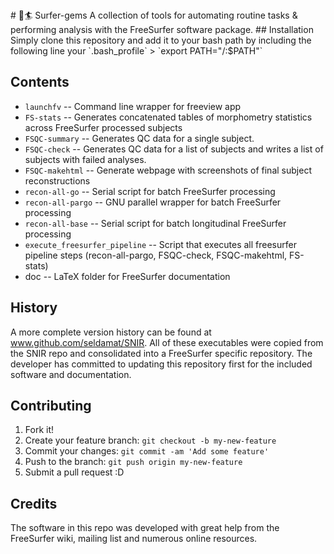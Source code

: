 <snippet>
  <content>
# 💎🏄 Surfer-gems 
A collection of tools for automating routine tasks &amp; performing analysis with the FreeSurfer software package.
## Installation
Simply clone this repository and add it to your bash path by including the following line your `.bash_profile`
> `export PATH="<PATHTOSURFERGEMS>/:$PATH"`

## Contents
- `launchfv`          -- Command line wrapper for freeview app
- `FS-stats`          -- Generates concatenated tables of morphometry statistics across FreeSurfer processed subjects
- `FSQC-summary`      -- Generates QC data for a single subject.
- `FSQC-check`        -- Generates QC data for a list of subjects and writes a list of subjects with failed analyses.  
- `FSQC-makehtml`     -- Generate webpage with screenshots of final subject reconstructions
- `recon-all-go`      -- Serial script for batch FreeSurfer processing
- `recon-all-pargo`   -- GNU parallel wrapper for batch FreeSurfer processing
- `recon-all-base`    -- Serial script for batch longitudinal FreeSurfer processing
- `execute_freesurfer_pipeline` -- Script that executes all freesurfer pipeline steps (recon-all-pargo, FSQC-check, FSQC-makehtml, FS-stats)
- doc               -- LaTeX folder for FreeSurfer documentation

## History
A more complete version history can be found at www.github.com/seldamat/SNIR.  All of these executables were copied from the SNIR repo and consolidated into a FreeSurfer specific repository.  The developer has committed to updating this repository first for the included software and documentation.

## Contributing
1. Fork it!
2. Create your feature branch: `git checkout -b my-new-feature`
3. Commit your changes: `git commit -am 'Add some feature'`
4. Push to the branch: `git push origin my-new-feature`
5. Submit a pull request :D

## Credits
The software in this repo was developed with great help from the FreeSurfer wiki, mailing list and numerous online resources.

</content>
</snippet>
